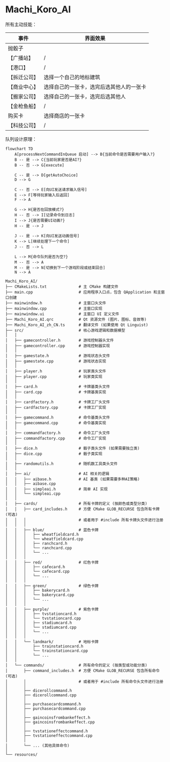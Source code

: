 # Machi_Koro_AI

所有主动技能：

| 事件         | 界面效果                                 |
| ------------ | ---------------------------------------- |
| 抛骰子       |                                          |
| 【广播站】   | /                                        |
| 【港口】     | /                                        |
| 【拆迁公司】 | 选择一个自己的地标建筑                   |
| 【商业中心】 | 选择自己的一张卡，选完后选其他人的一张卡 |
| 【搬家公司】 | 选择自己的一张卡，选完后选其他人         |
| 【金枪鱼船】 | /                                        |
| 购买卡       | 选择商店的一张卡                         |
| 【科技公司】 | /                                        |



   



 队列设计原理：

```mermaid
flowchart TD
    A[processNextCommandInQueue 启动] --> B{当前命令是否需要用户输入?}
    B -- 是 --> C{当前玩家是否是AI?}
    B -- 否 --> G[execute]

    C -- 是 --> D[getAutoChoice]
    D --> G

    C -- 否 --> E[向UI发送请求输入信号]
    E --> F[等待玩家输入后返回]
    F --> A

    G --> H{是否在回放模式?}
    H -- 否 --> I[记录命令到日志]
    I --> J{是否需要UI动画?}
    H -- 是 --> J

    J -- 是 --> K[向UI发送动画信号]
    K --> L[继续处理下一个命令]
    J -- 否 --> L

    L --> M{命令队列是否为空?}
    M -- 否 --> A
    M -- 是 --> N[切换到下一个游戏阶段或结束回合]
    N --> A
```

```
Machi_Koro_AI/
├── CMakeLists.txt              # 主 CMake 构建文件
├── main.cpp                    # 应用程序入口点，包含 QApplication 和主窗口创建
├── mainwindow.h                # 主窗口头文件
├── mainwindow.cpp              # 主窗口实现
├── mainwindow.ui               # 主窗口 UI 定义文件
├── Machi_Koro_AI.qrc           # Qt 资源文件 (图片、图标、音效等)
├── Machi_Koro_AI_zh_CN.ts      # 翻译文件 (如果使用 Qt Linguist)
├── src/                        # 核心游戏逻辑和数据模型
│   │
│   ├── gamecontroller.h        # 游戏控制器头文件
│   ├── gamecontroller.cpp      # 游戏控制器实现
│   │
│   ├── gamestate.h             # 游戏状态头文件
│   ├── gamestate.cpp           # 游戏状态实现
│   │
│   ├── player.h                # 玩家类头文件
│   ├── player.cpp              # 玩家类实现
│   │
│   ├── card.h                  # 卡牌基类头文件
│   ├── card.cpp                # 卡牌基类实现
│   │
│   ├── cardfactory.h           # 卡牌工厂头文件
│   ├── cardfactory.cpp         # 卡牌工厂实现
│   │
│   ├── gamecommand.h           # 命令基类头文件
│   ├── gamecommand.cpp         # 命令基类实现
│   │
│   ├── commandfactory.h        # 命令工厂头文件
│   ├── commandfactory.cpp      # 命令工厂实现
│   │
│   ├── dice.h                  # 骰子类头文件 (如果需要独立类)
│   ├── dice.cpp                # 骰子类实现
│   │
│   ├── randomutils.h           # 随机数工具类头文件
│   │
│   ├── ai/                     # AI 相关的逻辑
│   │   ├── aibase.h            # AI 基类 (如果需要多种AI策略)
│   │   ├── aibase.cpp
│   │   ├── simpleai.h          # 简单 AI 实现
│   │   └── simpleai.cpp
│   │
│   ├── cards/                  # 所有卡牌的定义 (按颜色或类型分类)
│   │   ├── card_includes.h     # 方便 CMake GLOB_RECURSE 包含所有卡牌 (可选)
│   │   │                       # 或者用于 #include 所有卡牌头文件进行注册
│   │   │
│   │   ├── blue/               # 蓝色卡牌
│   │   │   ├── wheatfieldcard.h
│   │   │   └── wheatfieldcard.cpp
│   │   │   ├── ranchcard.h
│   │   │   └── ranchcard.cpp
│   │   │   └── ...
│   │   │
│   │   ├── red/                # 红色卡牌
│   │   │   ├── cafecard.h
│   │   │   └── cafecard.cpp
│   │   │   └── ...
│   │   │
│   │   ├── green/              # 绿色卡牌
│   │   │   ├── bakerycard.h
│   │   │   └── bakerycard.cpp
│   │   │   └── ...
│   │   │
│   │   ├── purple/             # 紫色卡牌
│   │   │   ├── tvstationcard.h
│   │   │   └── tvstationcard.cpp
│   │   │   ├── stadiumcard.h
│   │   │   └── stadiumcard.cpp
│   │   │   └── ...
│   │   │
│   │   └── landmark/           # 地标卡牌
│   │       ├── trainstationcard.h
│   │       └── trainstationcard.cpp
│   │       └── ...
│   │
│   └── commands/               # 所有命令的定义 (按类型或功能分类)
│       ├── command_includes.h  # 方便 CMake GLOB_RECURSE 包含所有命令 (可选)
│       │                       # 或者用于 #include 所有命令头文件进行注册
│       │
│       ├── dicerollcommand.h
│       ├── dicerollcommand.cpp
│       │
│       ├── purchasecardcommand.h
│       ├── purchasecardcommand.cpp
│       │
│       ├── gaincoinsfrombankeffect.h
│       ├── gaincoinsfrombankeffect.cpp
│       │
│       ├── tvstationeffectcommand.h
│       ├── tvstationeffectcommand.cpp
│       │
│       └── ... (其他具体命令)
│
└── resources/
```


